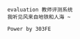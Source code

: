                      evaluation 教师评测系统
                     我听见风来自地铁和人海 ~

                     Power by 303FE